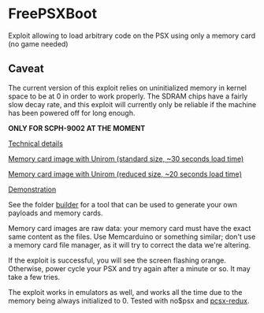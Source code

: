 # FreePSXBoot
Exploit allowing to load arbitrary code on the PSX using only a memory card (no game needed)

## Caveat
The current version of this exploit relies on uninitialized memory in kernel space to be at 0 in order to work properly. The SDRAM chips have a fairly slow decay rate, and this exploit will currently only be reliable if the machine has been powered off for long enough.

**ONLY FOR SCPH-9002 AT THE MOMENT**

[Technical details](exploit/EXPLOIT.md)

[Memory card image with Unirom (standard size, ~30 seconds load time)](exploit/freepsxboot-unirom-standard.mcd)

[Memory card image with Unirom (reduced size, ~20 seconds load time)](exploit/freepsxboot-unirom-reduced.mcd)

[Demonstration](https://www.youtube.com/watch?v=29DI-N45V40)

See the folder [builder](builder) for a tool that can be used to generate your own payloads and memory cards.

Memory card images are raw data: your memory card must have the exact same content as the files. Use Memcarduino or something similar; don't use a memory card file manager, as it will try to correct the data we're altering.

If the exploit is successful, you will see the screen flashing orange. Otherwise, power cycle your PSX and try again after a minute or so. It may take a few tries.

The exploit works in emulators as well, and works all the time due to the memory being always initialized to 0. Tested with no$psx and [pcsx-redux](https://github.com/grumpycoders/pcsx-redux/).
